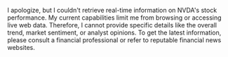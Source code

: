 I apologize, but I couldn't retrieve real-time information on NVDA's stock performance. My current capabilities limit me from browsing or accessing live web data. Therefore, I cannot provide specific details like the overall trend, market sentiment, or analyst opinions.  To get the latest information, please consult a financial professional or refer to reputable financial news websites.